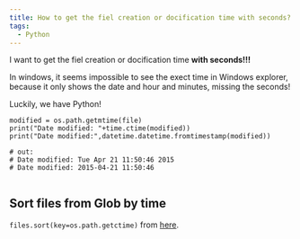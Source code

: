 ```yaml
---
title: How to get the fiel creation or docification time with seconds?
tags:
  - Python
---
```


I want to get the fiel creation or docification time **with seconds!!!**

In windows, it seems impossible to see the exect time in Windows explorer, because it only shows the date and hour and minutes, missing the seconds!

Luckily, we have Python!

```
modified = os.path.getmtime(file)
print("Date modified: "+time.ctime(modified))
print("Date modified:",datetime.datetime.fromtimestamp(modified))

# out: 
# Date modified: Tue Apr 21 11:50:46 2015
# Date modified: 2015-04-21 11:50:46


```

## Sort files from Glob by time
`files.sort(key=os.path.getctime)`
from [here](https://stackoverflow.com/questions/168409/how-do-you-get-a-directory-listing-sorted-by-creation-date-in-python).